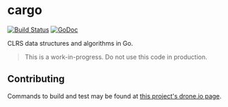 # cargo

[![Build Status](https://drone.io/github.com/modocache/cargo/status.png)](https://drone.io/github.com/modocache/cargo/latest)
[![GoDoc](https://godoc.org/github.com/modocache/cargo?status.png)](https://godoc.org/github.com/modocache/cargo)

CLRS data structures and algorithms in Go.

> This is a work-in-progress. Do not use this code in production.

## Contributing

Commands to build and test may be found at [this project's drone.io page](https://drone.io/github.com/modocache/cargo/admin).
